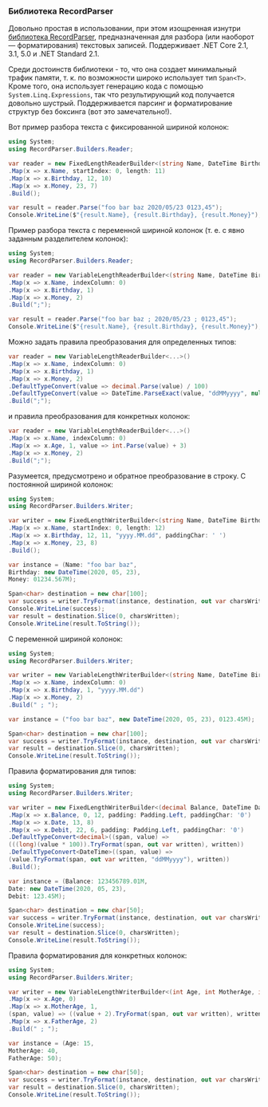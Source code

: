 ﻿### Библиотека RecordParser

Довольно простая в использовании, при этом изощренная изнутри [библиотека RecordParser](https://github.com/leandromoh/recordparser), предназначенная для разбора (или наоборот — форматирования) текстовых записей. Поддерживает .NET Core 2.1, 3.1, 5.0 и .NET Standard 2.1. 

Среди достоинств библиотеки - то, что она создает минимальный трафик памяти, т. к. по возможности широко использует тип `Span<T>`. Кроме того, она использует генерацию кода с помощью `System.Linq.Expressions`, так что результирующий код получается довольно шустрый. Поддерживается парсинг и форматирование структур без боксинга (вот это замечательно!).


Вот пример разбора текста с фиксированной шириной колонок:

```c#
using System;
using RecordParser.Builders.Reader;

var reader = new FixedLengthReaderBuilder<(string Name, DateTime Birthday, decimal Money)>()
.Map(x => x.Name, startIndex: 0, length: 11)
.Map(x => x.Birthday, 12, 10)
.Map(x => x.Money, 23, 7)
.Build();

var result = reader.Parse("foo bar baz 2020/05/23 0123,45");
Console.WriteLine($"{result.Name}, {result.Birthday}, {result.Money}");
```

Пример разбора текста с переменной шириной колонок (т. е. с явно заданным разделителем колонок):

```c#
using System;
using RecordParser.Builders.Reader;

var reader = new VariableLengthReaderBuilder<(string Name, DateTime Birthday, decimal Money)>()
.Map(x => x.Name, indexColumn: 0)
.Map(x => x.Birthday, 1)
.Map(x => x.Money, 2)
.Build(";");

var result = reader.Parse("foo bar baz ; 2020/05/23 ; 0123,45");
Console.WriteLine($"{result.Name}, {result.Birthday}, {result.Money}");
```

Можно задать правила преобразования для определенных типов:

```c#
var reader = new VariableLengthReaderBuilder<...>()
.Map(x => x.Name, indexColumn: 0)
.Map(x => x.Birthday, 1)
.Map(x => x.Money, 2)
.DefaultTypeConvert(value => decimal.Parse(value) / 100)
.DefaultTypeConvert(value => DateTime.ParseExact(value, "ddMMyyyy", null))
.Build(";");
```

и правила преобразования для конкретных колонок:

```c#
var reader = new VariableLengthReaderBuilder<...>()
.Map(x => x.Name, indexColumn: 0)
.Map(x => x.Age, 1, value => int.Parse(value) + 3)
.Map(x => x.Money, 2)
.Build(";");
```

Разумеется, предусмотрено и обратное преобразование в строку. С постоянной шириной колонок:

```c#
using System;
using RecordParser.Builders.Writer;

var writer = new FixedLengthWriterBuilder<(string Name, DateTime Birthday, decimal Money)>()
.Map(x => x.Name, startIndex: 0, length: 12)
.Map(x => x.Birthday, 12, 11, "yyyy.MM.dd", paddingChar: ' ')
.Map(x => x.Money, 23, 8)
.Build();

var instance = (Name: "foo bar baz",
Birthday: new DateTime(2020, 05, 23),
Money: 01234.567M);

Span<char> destination = new char[100];
var success = writer.TryFormat(instance, destination, out var charsWritten);
Console.WriteLine(success);
var result = destination.Slice(0, charsWritten);
Console.WriteLine(result.ToString());
```

С переменной шириной колонок:

```c#
using System;
using RecordParser.Builders.Writer;

var writer = new VariableLengthWriterBuilder<(string Name, DateTime Birthday, decimal Money)>()
.Map(x => x.Name, indexColumn: 0)
.Map(x => x.Birthday, 1, "yyyy.MM.dd")
.Map(x => x.Money, 2)
.Build(" ; ");

var instance = ("foo bar baz", new DateTime(2020, 05, 23), 0123.45M);

Span<char> destination = new char[100];
var success = writer.TryFormat(instance, destination, out var charsWritten);
var result = destination.Slice(0, charsWritten);
Console.WriteLine(result.ToString());
```

Правила форматирования для типов:

```c#
using System;
using RecordParser.Builders.Writer;

var writer = new FixedLengthWriterBuilder<(decimal Balance, DateTime Date, decimal Debit)>()
.Map(x => x.Balance, 0, 12, padding: Padding.Left, paddingChar: '0')
.Map(x => x.Date, 13, 8)
.Map(x => x.Debit, 22, 6, padding: Padding.Left, paddingChar: '0')
.DefaultTypeConvert<decimal>((span, value) =>
(((long)(value * 100)).TryFormat(span, out var written), written))
.DefaultTypeConvert<DateTime>((span, value) =>
(value.TryFormat(span, out var written, "ddMMyyyy"), written))
.Build();

var instance = (Balance: 123456789.01M,
Date: new DateTime(2020, 05, 23),
Debit: 123.45M);

Span<char> destination = new char[50];
var success = writer.TryFormat(instance, destination, out var charsWritten);
Console.WriteLine(success);
var result = destination.Slice(0, charsWritten);
Console.WriteLine(result.ToString());
```

Правила форматирования для конкретных колонок:

```c#
using System;
using RecordParser.Builders.Writer;

var writer = new VariableLengthWriterBuilder<(int Age, int MotherAge, int FatherAge)>()
.Map(x => x.Age, 0)
.Map(x => x.MotherAge, 1,
(span, value) => ((value + 2).TryFormat(span, out var written), written))
.Map(x => x.FatherAge, 2)
.Build(" ; ");

var instance = (Age: 15,
MotherAge: 40,
FatherAge: 50);

Span<char> destination = new char[50];
var success = writer.TryFormat(instance, destination, out var charsWritten);
var result = destination.Slice(0, charsWritten);
Console.WriteLine(result.ToString());
```
